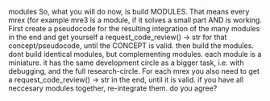 modules
So, what you will do now, is build MODULES. That means every mrex (for example mre3 is a module, if it solves a small part AND is working. First create a pseudocode for the resulting integration of the many modules in the end and get yourself a request_code_review() -> str for that concept/pseudocode, until the CONCEPT is valid. then build the modules. dont build identical modules, but complementing modules. each module is a miniature. it has the same development circle as a bigger task, i.e. with debugging, and the full research-circle. For each mrex you also need to get a request_code_review() -> str in the end, until it is valid. if you have all neccesary modules together, re-integrate them. do you agree?

